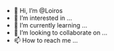 - 👋 Hi, I’m @Loiros
- 👀 I’m interested in ...
- 🌱 I’m currently learning ...
- 💞️ I’m looking to collaborate on ...
- 📫 How to reach me ...

<!---
Loiros/Loiros is a ✨ special ✨ repository because its `README.md` (this file) appears on your GitHub profile.
You can click the Preview link to take a look at your changes.
--->
